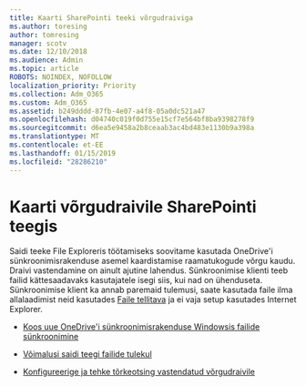 ```yaml
---
title: Kaarti SharePointi teeki võrgudraiviga
ms.author: toresing
author: tomresing
manager: scotv
ms.date: 12/10/2018
ms.audience: Admin
ms.topic: article
ROBOTS: NOINDEX, NOFOLLOW
localization_priority: Priority
ms.collection: Adm_O365
ms.custom: Adm_O365
ms.assetid: b249dddd-87fb-4e07-a4f8-05a0dc521a47
ms.openlocfilehash: d04740c019f0d755e15cf7e564bf8ba9398278f9
ms.sourcegitcommit: d6ea5e9458a2b8ceaab3ac4bd483e1130b9a398a
ms.translationtype: MT
ms.contentlocale: et-EE
ms.lasthandoff: 01/15/2019
ms.locfileid: "28286210"
---
```

# <a name="map-a-sharepoint-library-to-a-network-drive"></a>Kaarti võrgudraivile SharePointi teegis

Saidi teeke File Exploreris töötamiseks soovitame kasutada OneDrive'i sünkroonimisrakenduse asemel kaardistamise raamatukogude võrgu kaudu. Draivi vastendamine on ainult ajutine lahendus. Sünkroonimise klienti teeb failid kättesaadavaks kasutajatele isegi siis, kui nad on ühenduseta. Sünkroonimise klient ka annab paremaid tulemusi, saate kasutada faile ilma allalaadimist neid kasutades [Faile tellitava](https://support.office.com/en-us/article/Learn-about-OneDrive-Files-On-Demand-0E6860D3-D9F3-4971-B321-7092438FB38E) ja ei vaja setup kasutades Internet Explorer. 
  
- [Koos uue OneDrive'i sünkroonimisrakenduse Windowsis failide sünkroonimine](https://go.microsoft.com/fwlink/?linkid=866427)
    
- [Võimalusi saidi teegi failide tulekul](https://go.microsoft.com/fwlink/?linkid=866291)
    
- [Konfigureerige ja tehke tõrkeotsing vastendatud võrgudraivile](https://support.microsoft.com/kb/2616712)
    

